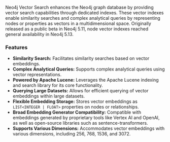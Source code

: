Neo4j Vector Search enhances the Neo4j graph database by providing vector search capabilities through dedicated indexes. These vector indexes enable similarity searches and complex analytical queries by representing nodes or properties as vectors in a multidimensional space. Originally released as a public beta in Neo4j 5.11, node vector indexes reached general availability in Neo4j 5.13.

### Features
*   **Similarity Search:** Facilitates similarity searches based on vector embeddings.
*   **Complex Analytical Queries:** Supports complex analytical queries using vector representations.
*   **Powered by Apache Lucene:** Leverages the Apache Lucene indexing and search library for its core functionality.
*   **Querying Large Datasets:** Allows for efficient querying of vector embeddings within large datasets.
*   **Flexible Embedding Storage:** Stores vector embeddings as `LIST<INTEGER | FLOAT>` properties on nodes or relationships.
*   **Broad Embedding Generator Compatibility:** Compatible with embeddings generated by proprietary tools like Vertex AI and OpenAI, as well as open-source libraries such as sentence-transformers.
*   **Supports Various Dimensions:** Accommodates vector embeddings with various dimensions, including 256, 768, 1536, and 3072.